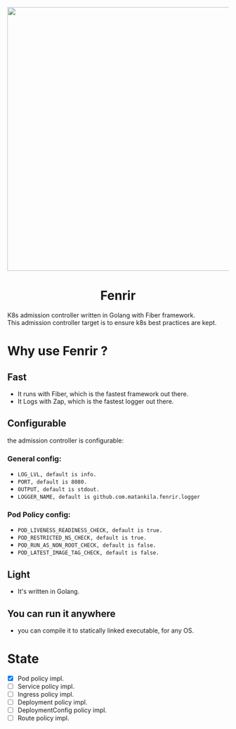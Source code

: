 <p align="center">
<img src="https://i.imgur.com/Wdp5QWg.png" width="600" />
</p>
<h1 align="center">Fenrir</h1>

K8s admission controller written in Golang with Fiber framework. 
</br>
This admission controller target is to ensure k8s best practices are kept.

# Why use Fenrir ?
## Fast
* It runs with Fiber, which is the fastest framework out there.
* It Logs with Zap, which is the fastest logger out there.

## Configurable
the admission controller is configurable:
### General config:
* `LOG_LVL, default is info.`
* `PORT, default is 8080.`
* `OUTPUT, default is stdout.`
* `LOGGER_NAME, default is github.com.matankila.fenrir.logger`
### Pod Policy config:
* `POD_LIVENESS_READINESS_CHECK, default is true.`
* `POD_RESTRICTED_NS_CHECK, default is true.`
* `POD_RUN_AS_NON_ROOT_CHECK, default is false.`
* `POD_LATEST_IMAGE_TAG_CHECK, default is false.`

## Light
* It's written in Golang.

## You can run it anywhere
* you can compile it to statically linked executable, for any OS. 

# State
- [x] Pod policy impl.
- [ ] Service policy impl.
- [ ] Ingress policy impl.
- [ ] Deployment policy impl.
- [ ] DeploymentConfig policy impl.
- [ ] Route policy impl.